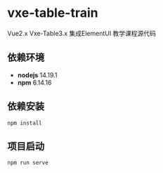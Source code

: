 # vxe-table-train
Vue2.x Vxe-Table3.x 集成ElementUI 教学课程源代码

## 依赖环境
* **nodejs** 14.19.1
* **npm** 6.14.16

## 依赖安装
```
npm install
```

## 项目启动
```
npm run serve
```